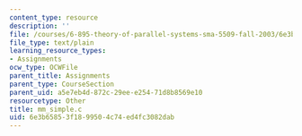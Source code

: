 ```yaml
---
content_type: resource
description: ''
file: /courses/6-895-theory-of-parallel-systems-sma-5509-fall-2003/6e3b65853f1899504c74ed4fc3082dab_mm_simple.c
file_type: text/plain
learning_resource_types:
- Assignments
ocw_type: OCWFile
parent_title: Assignments
parent_type: CourseSection
parent_uid: a5e7eb4d-872c-29ee-e254-71d8b8569e10
resourcetype: Other
title: mm_simple.c
uid: 6e3b6585-3f18-9950-4c74-ed4fc3082dab
---
```

